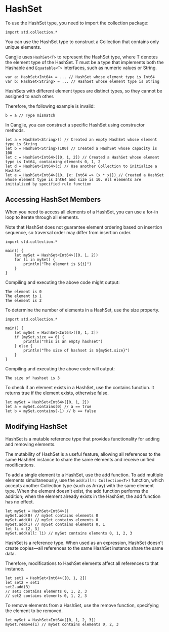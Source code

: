 # HashSet

To use the HashSet type, you need to import the collection package:

<!-- run -->

```cangjie
import std.collection.*
```

You can use the HashSet type to construct a Collection that contains only unique elements.

Cangjie uses `HashSet<T>` to represent the HashSet type, where T denotes the element type of the HashSet. T must be a type that implements both the Hashable and `Equatable<T>` interfaces, such as numeric values or String.

```cangjie
var a: HashSet<Int64> = ... // HashSet whose element type is Int64
var b: HashSet<String> = ... // HashSet whose element type is String
```

HashSets with different element types are distinct types, so they cannot be assigned to each other.

Therefore, the following example is invalid:

```cangjie
b = a // Type mismatch
```

In Cangjie, you can construct a specific HashSet using constructor methods.

<!-- run -->

```cangjie
let a = HashSet<String>() // Created an empty HashSet whose element type is String
let b = HashSet<String>(100) // Created a HashSet whose capacity is 100
let c = HashSet<Int64>([0, 1, 2]) // Created a HashSet whose element type is Int64, containing elements 0, 1, 2
let d = HashSet<Int64>(c) // Use another Collection to initialize a HashSet
let e = HashSet<Int64>(10, {x: Int64 => (x * x)}) // Created a HashSet whose element type is Int64 and size is 10. All elements are initialized by specified rule function
```

## Accessing HashSet Members

When you need to access all elements of a HashSet, you can use a for-in loop to iterate through all elements.

Note that HashSet does not guarantee element ordering based on insertion sequence, so traversal order may differ from insertion order.

<!-- verify -->

```cangjie
import std.collection.*

main() {
    let mySet = HashSet<Int64>([0, 1, 2])
    for (i in mySet) {
        println("The element is ${i}")
    }
}
```

Compiling and executing the above code might output:

```text
The element is 0
The element is 1
The element is 2
```

To determine the number of elements in a HashSet, use the size property.

<!-- verify -->

```cangjie
import std.collection.*

main() {
    let mySet = HashSet<Int64>([0, 1, 2])
    if (mySet.size == 0) {
        println("This is an empty hashset")
    } else {
        println("The size of hashset is ${mySet.size}")
    }
}
```

Compiling and executing the above code will output:

```text
The size of hashset is 3
```

To check if an element exists in a HashSet, use the contains function. It returns true if the element exists, otherwise false.

<!-- run -->

```cangjie
let mySet = HashSet<Int64>([0, 1, 2])
let a = mySet.contains(0) // a == true
let b = mySet.contains(-1) // b == false
```

## Modifying HashSet

HashSet is a mutable reference type that provides functionality for adding and removing elements.

The mutability of HashSet is a useful feature, allowing all references to the same HashSet instance to share the same elements and receive unified modifications.

To add a single element to a HashSet, use the add function. To add multiple elements simultaneously, use the `add(all!: Collection<T>)` function, which accepts another Collection type (such as Array) with the same element type. When the element doesn't exist, the add function performs the addition; when the element already exists in the HashSet, the add function has no effect.

<!-- run -->

```cangjie
let mySet = HashSet<Int64>()
mySet.add(0) // mySet contains elements 0
mySet.add(0) // mySet contains elements 0
mySet.add(1) // mySet contains elements 0, 1
let li = [2, 3]
mySet.add(all: li) // mySet contains elements 0, 1, 2, 3
```

HashSet is a reference type. When used as an expression, HashSet doesn't create copies—all references to the same HashSet instance share the same data.

Therefore, modifications to HashSet elements affect all references to that instance.

<!-- run -->

```cangjie
let set1 = HashSet<Int64>([0, 1, 2])
let set2 = set1
set2.add(3)
// set1 contains elements 0, 1, 2, 3
// set2 contains elements 0, 1, 2, 3
```

To remove elements from a HashSet, use the remove function, specifying the element to be removed.

<!-- run -->

```cangjie
let mySet = HashSet<Int64>([0, 1, 2, 3])
mySet.remove(1) // mySet contains elements 0, 2, 3
```
